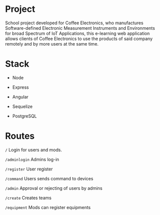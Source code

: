 # Project

School project developed for Coffee Electronics,
who manufactures Software-defined Electronic
Measurement Instruments and Environments
for broad Spectrum of IoT Applications,
this e-learning web application allows clients of
Coffee Electronics to use the products of said company
remotely and by more users at the same time.

# Stack

+ Node

+ Express

+ Angular

+ Sequelize

+ PostgreSQL


# Routes

```/``` Login for users and mods.

```/adminlogin``` Admins log-in

```/register``` User register

```/command``` Users sends command to devices

```/admin``` Approval or rejecting of users by admins

```/create```  Creates teams

```/equipment``` Mods can register equipments
